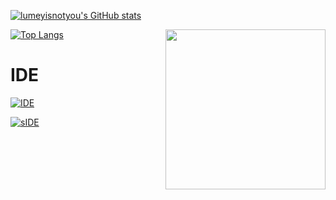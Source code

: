 [![lumeyisnotyou's GitHub stats](https://github-readme-stats.vercel.app/api?username=miovo&theme=prussian&show_icons=true)](https://github.com/anuraghazra/github-readme-stats)

[![Top Langs](https://github-readme-stats.vercel.app/api/top-langs/?username=miovo&theme=prussian)](https://github.com/anuraghazra/github-readme-stats)
<img src="uh.png" width="256" align="right">

# IDE
[![IDE](https://img.shields.io/badge/Primary%20IDE-VSCode-blue?style=for-the-badge)](https://code.visualstudio.com/)

[![sIDE](https://img.shields.io/badge/Secondary%20IDE-Xcode-blue?style=for-the-badge)](https://developer.apple.com)
